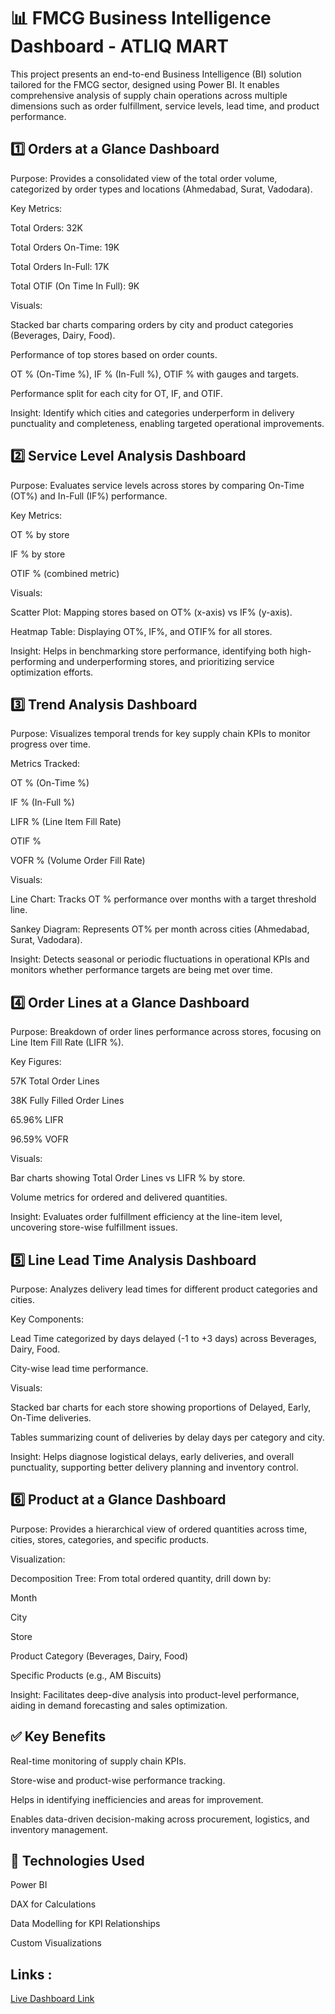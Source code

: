 # 📊 FMCG Business Intelligence Dashboard - ATLIQ MART
This project presents an end-to-end Business Intelligence (BI) solution tailored for the FMCG sector, designed using Power BI. It enables comprehensive analysis of supply chain operations across multiple dimensions such as order fulfillment, service levels, lead time, and product performance.

## 1️⃣ Orders at a Glance Dashboard
Purpose:
Provides a consolidated view of the total order volume, categorized by order types and locations (Ahmedabad, Surat, Vadodara).

Key Metrics:

Total Orders: 32K

Total Orders On-Time: 19K

Total Orders In-Full: 17K

Total OTIF (On Time In Full): 9K

Visuals:

Stacked bar charts comparing orders by city and product categories (Beverages, Dairy, Food).

Performance of top stores based on order counts.

OT % (On-Time %), IF % (In-Full %), OTIF % with gauges and targets.

Performance split for each city for OT, IF, and OTIF.

Insight:
Identify which cities and categories underperform in delivery punctuality and completeness, enabling targeted operational improvements.

## 2️⃣ Service Level Analysis Dashboard
Purpose:
Evaluates service levels across stores by comparing On-Time (OT%) and In-Full (IF%) performance.

Key Metrics:

OT % by store

IF % by store

OTIF % (combined metric)

Visuals:

Scatter Plot: Mapping stores based on OT% (x-axis) vs IF% (y-axis).

Heatmap Table: Displaying OT%, IF%, and OTIF% for all stores.

Insight:
Helps in benchmarking store performance, identifying both high-performing and underperforming stores, and prioritizing service optimization efforts.

## 3️⃣ Trend Analysis Dashboard
Purpose:
Visualizes temporal trends for key supply chain KPIs to monitor progress over time.

Metrics Tracked:

OT % (On-Time %)

IF % (In-Full %)

LIFR % (Line Item Fill Rate)

OTIF %

VOFR % (Volume Order Fill Rate)

Visuals:

Line Chart: Tracks OT % performance over months with a target threshold line.

Sankey Diagram: Represents OT% per month across cities (Ahmedabad, Surat, Vadodara).

Insight:
Detects seasonal or periodic fluctuations in operational KPIs and monitors whether performance targets are being met over time.

## 4️⃣ Order Lines at a Glance Dashboard
Purpose:
Breakdown of order lines performance across stores, focusing on Line Item Fill Rate (LIFR %).

Key Figures:

57K Total Order Lines

38K Fully Filled Order Lines

65.96% LIFR

96.59% VOFR

Visuals:

Bar charts showing Total Order Lines vs LIFR % by store.

Volume metrics for ordered and delivered quantities.

Insight:
Evaluates order fulfillment efficiency at the line-item level, uncovering store-wise fulfillment issues.

## 5️⃣ Line Lead Time Analysis Dashboard
Purpose:
Analyzes delivery lead times for different product categories and cities.

Key Components:

Lead Time categorized by days delayed (-1 to +3 days) across Beverages, Dairy, Food.

City-wise lead time performance.

Visuals:

Stacked bar charts for each store showing proportions of Delayed, Early, On-Time deliveries.

Tables summarizing count of deliveries by delay days per category and city.

Insight:
Helps diagnose logistical delays, early deliveries, and overall punctuality, supporting better delivery planning and inventory control.

## 6️⃣ Product at a Glance Dashboard
Purpose:
Provides a hierarchical view of ordered quantities across time, cities, stores, categories, and specific products.

Visualization:

Decomposition Tree: From total ordered quantity, drill down by:

Month

City

Store

Product Category (Beverages, Dairy, Food)

Specific Products (e.g., AM Biscuits)

Insight:
Facilitates deep-dive analysis into product-level performance, aiding in demand forecasting and sales optimization.

## ✅ Key Benefits
Real-time monitoring of supply chain KPIs.

Store-wise and product-wise performance tracking.

Helps in identifying inefficiencies and areas for improvement.

Enables data-driven decision-making across procurement, logistics, and inventory management.

## 🚀 Technologies Used
Power BI

DAX for Calculations

Data Modelling for KPI Relationships

Custom Visualizations

## Links :
[Live Dashboard Link](https://app.powerbi.com/view?r=eyJrIjoiY2NhZmEyMjgtZjUwMC00MDc0LWE5ZGMtNTllNTY2MzNhMjRiIiwidCI6ImM2ZTU0OWIzLTVmNDUtNDAzMi1hYWU5LWQ0MjQ0ZGM1YjJjNCJ9)
